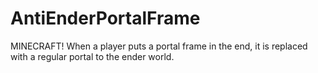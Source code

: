 # AntiEnderPortalFrame
MINECRAFT! When a player puts a portal frame in the end, it is replaced with a regular portal to the ender world.
